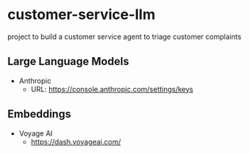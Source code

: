 # customer-service-llm
project to build a customer service agent to triage customer complaints

## Large Language Models
- Anthropic
  - URL: https://console.anthropic.com/settings/keys


## Embeddings
- Voyage AI
  - https://dash.voyageai.com/
